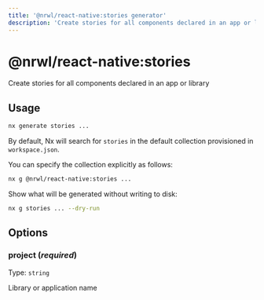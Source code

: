 ```yaml
---
title: '@nrwl/react-native:stories generator'
description: 'Create stories for all components declared in an app or library'
---
```


# @nrwl/react-native:stories

Create stories for all components declared in an app or library

## Usage

```bash
nx generate stories ...
```

By default, Nx will search for `stories` in the default collection provisioned in `workspace.json`.

You can specify the collection explicitly as follows:

```bash
nx g @nrwl/react-native:stories ...
```

Show what will be generated without writing to disk:

```bash
nx g stories ... --dry-run
```

## Options

### project (_**required**_)

Type: `string`

Library or application name
